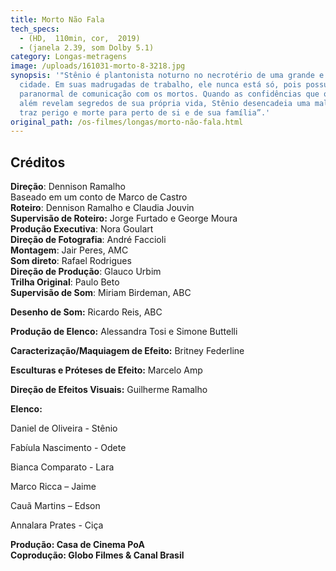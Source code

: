 ```yaml
---
title: Morto Não Fala
tech_specs:
  - (HD,  110min, cor,  2019)
  - (janela 2.39, som Dolby 5.1)
category: Longas-metragens
image: /uploads/161031-morto-8-3218.jpg
synopsis: '"Stênio é plantonista noturno no necrotério de uma grande e violenta
  cidade. Em suas madrugadas de trabalho, ele nunca está só, pois possui um dom
  paranormal de comunicação com os mortos. Quando as confidências que ouve do
  além revelam segredos de sua própria vida, Stênio desencadeia uma maldição que
  traz perigo e morte para perto de si e de sua família”.'
original_path: /os-filmes/longas/morto-não-fala.html
---
```

## Créditos

**Direção**: Dennison Ramalho\
Baseado em um conto de Marco de Castro \
**Roteiro**: Dennison Ramalho e Claudia Jouvin \
**Supervisão de Roteiro:** Jorge Furtado e George Moura\
**Produção Executiva**: Nora Goulart\
**Direção de Fotografia**: André Faccioli \
**Montagem**: Jair Peres, AMC\
**Som direto**: Rafael Rodrigues\
**Direção de Produção**: Glauco Urbim\
**Trilha Original**: Paulo Beto \
**Supervisão de Som**: Miriam Birdeman, ABC

**Desenho de Som:** Ricardo Reis, ABC

**Produção de Elenco:** Alessandra Tosi e Simone Buttelli

**Caracterização/Maquiagem de Efeito:** Britney Federline

**Esculturas e Próteses de Efeito:** Marcelo Amp

**Direção de Efeitos Visuais:** Guilherme Ramalho

**Elenco:** 

Daniel de Oliveira - Stênio

Fabíula Nascimento - Odete

Bianca Comparato - Lara

Marco Ricca – Jaime

Cauã Martins – Edson

Annalara Prates - Ciça

**Produção: Casa de Cinema PoA\
Coprodução: Globo Filmes & Canal Brasil**
